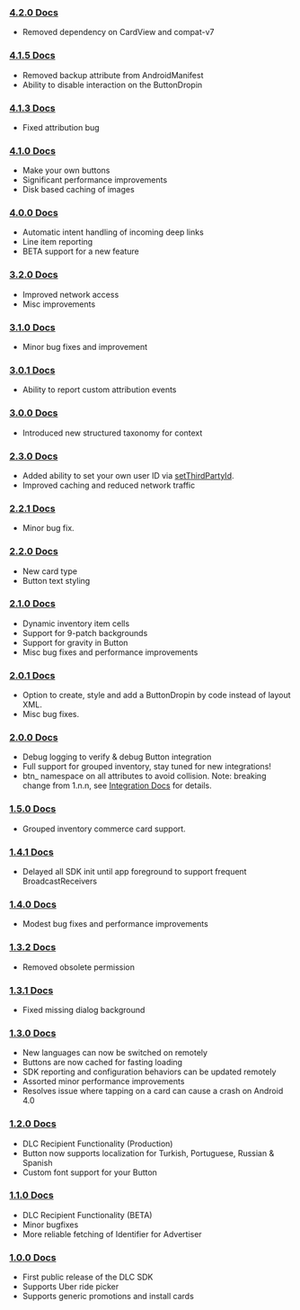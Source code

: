 ### [4.2.0 Docs](http://building.usebutton.com/button-android/history/4.2.0/reference/com/usebutton/sdk/Button.html)
* Removed dependency on CardView and compat-v7

### [4.1.5 Docs](http://building.usebutton.com/button-android/history/4.1.5/reference/com/usebutton/sdk/Button.html)
* Removed backup attribute from AndroidManifest
* Ability to disable interaction on the ButtonDropin

### [4.1.3 Docs](http://building.usebutton.com/button-android/history/4.1.3/reference/com/usebutton/sdk/Button.html)
* Fixed attribution bug

### [4.1.0 Docs](http://building.usebutton.com/button-android/history/4.1.0/reference/com/usebutton/sdk/Button.html)
* Make your own buttons
* Significant performance improvements
* Disk based caching of images

### [4.0.0 Docs](http://building.usebutton.com/button-android/history/4.0.0/reference/com/usebutton/sdk/Button.html)
* Automatic intent handling of incoming deep links
* Line item reporting
* BETA support for a new feature

### [3.2.0 Docs](http://building.usebutton.com/button-android/history/3.2.0/reference/com/usebutton/sdk/Button.html)
* Improved network access
* Misc improvements

### [3.1.0 Docs](http://building.usebutton.com/button-android/history/3.1.0/reference/com/usebutton/sdk/Button.html)
* Minor bug fixes and improvement

### [3.0.1 Docs](http://building.usebutton.com/button-android/history/3.0.1/reference/com/usebutton/sdk/Button.html)
* Ability to report custom attribution events

### [3.0.0 Docs](http://building.usebutton.com/button-android/history/3.0.0/reference/com/usebutton/sdk/Button.html)
* Introduced new structured taxonomy for context

### [2.3.0 Docs](http://building.usebutton.com/button-android/history/2.3.0/reference/com/usebutton/sdk/Button.html)
* Added ability to set your own user ID via [setThirdPartyId](http://building.usebutton.com/button-android/history/2.3.0/reference/com/usebutton/sdk/Button.html\#setThirdpartyId\(java.lang.String\)).
* Improved caching and reduced network traffic

### [2.2.1 Docs](http://building.usebutton.com/button-android/history/2.2.1/reference/com/usebutton/sdk/Button.html)
* Minor bug fix.

### [2.2.0 Docs](http://building.usebutton.com/button-android/history/2.2.0/reference/com/usebutton/sdk/Button.html)
* New card type
* Button text styling

### [2.1.0 Docs](http://building.usebutton.com/button-android/history/2.1.0/reference/com/usebutton/sdk/Button.html)
* Dynamic inventory item cells
* Support for 9-patch backgrounds
* Support for gravity in Button
* Misc bug fixes and performance improvements

### [2.0.1 Docs](http://building.usebutton.com/button-android/history/2.0.1/reference/com/usebutton/sdk/Button.html)
* Option to create, style and add a ButtonDropin by code instead of layout XML.
* Misc bug fixes.

### [2.0.0 Docs](http://building.usebutton.com/button-android/history/2.0.0/reference/com/usebutton/sdk/Button.html)
* Debug logging to verify & debug Button integration
* Full support for grouped inventory, stay tuned for new integrations!
* btn_ namespace on all attributes to avoid collision. Note: breaking change from 1.n.n, see [Integration Docs](https://www.usebutton.com/developers/deep-link-commerce-android/) for details.


### [1.5.0 Docs](http://building.usebutton.com/button-android/history/1.5.0/reference/com/usebutton/sdk/Button.html)
* Grouped inventory commerce card support.

### [1.4.1 Docs](http://building.usebutton.com/button-android/history/1.4.1/reference/com/usebutton/sdk/Button.html)
* Delayed all SDK init until app foreground to support frequent BroadcastReceivers

### [1.4.0 Docs](http://building.usebutton.com/button-android/history/1.4.0/reference/com/usebutton/sdk/Button.html)
* Modest bug fixes and performance improvements

### [1.3.2 Docs](http://building.usebutton.com/button-android/history/1.3.2/reference/com/usebutton/sdk/Button.html)
* Removed obsolete permission

### [1.3.1 Docs](http://building.usebutton.com/button-android/history/1.3.1/reference/com/usebutton/sdk/Button.html)
* Fixed missing dialog background

### [1.3.0 Docs](http://building.usebutton.com/button-android/history/1.3.0/reference/com/usebutton/sdk/Button.html)
* New languages can now be switched on remotely
* Buttons are now cached for fasting loading
* SDK reporting and configuration behaviors can be updated remotely
* Assorted minor performance improvements
* Resolves issue where tapping on a card can cause a crash on Android 4.0

### [1.2.0 Docs](http://building.usebutton.com/button-android/history//reference/com/usebutton/sdk/Button.html)
* DLC Recipient Functionality (Production)
* Button now supports localization for Turkish, Portuguese, Russian & Spanish
* Custom font support for your Button

### [1.1.0 Docs](http://building.usebutton.com/button-android/history/1.1.0/reference/com/usebutton/sdk/Button.html)
* DLC Recipient Functionality (BETA)
* Minor bugfixes
* More reliable fetching of Identifier for Advertiser

### [1.0.0 Docs](http://building.usebutton.com/button-android/history/1.0.0/reference/com/usebutton/sdk/Button.html)
* First public release of the DLC SDK
* Supports Uber ride picker
* Supports generic promotions and install cards
